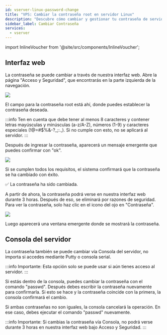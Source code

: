 ```yaml
---
id: vserver-linux-password-change
title: "VPS: Cambiar la contraseña root en servidor Linux"
description: "Descubre cómo cambiar y gestionar tu contraseña de servidor de forma segura vía interfaz web o consola para un mejor control de acceso → Aprende más ahora"
sidebar_label: Cambiar Contraseña
services:
  - vserver
---
```


import InlineVoucher from '@site/src/components/InlineVoucher';

<InlineVoucher />

## Interfaz web

La contraseña se puede cambiar a través de nuestra interfaz web. Abre la página "Acceso y Seguridad", que encontrarás en la parte izquierda de la navegación.

![](https://screensaver01.zap-hosting.com/index.php/s/9nMFt4ZAGmQEHnZ/preview)

El campo para la contraseña root está ahí, donde puedes establecer la contraseña deseada.

:::info
Ten en cuenta que debe tener al menos 8 caracteres y contener letras mayúsculas y minúsculas (a-z/A-Z), números (1-9) y caracteres especiales (!@=#$%&-?_;:.,). Si no cumple con esto, no se aplicará al servidor.
:::

Después de ingresar la contraseña, aparecerá un mensaje emergente que puedes confirmar con "ok".

![](https://screensaver01.zap-hosting.com/index.php/s/sybJP9oeJKY2SLr/preview)

Si se cumplen todos los requisitos, el sistema confirmará que la contraseña se ha cambiado con éxito.

✅ La contraseña ha sido cambiada.

A partir de ahora, la contraseña podrá verse en nuestra interfaz web durante 3 horas. Después de eso, se eliminará por razones de seguridad. Para ver la contraseña, solo haz clic en el icono del ojo en "Contraseña".

![](https://screensaver01.zap-hosting.com/index.php/s/rFKrYA6en8Z9ypz/preview)

Luego aparecerá una ventana emergente donde se mostrará la contraseña.

## Consola del servidor

La contraseña también se puede cambiar vía Consola del servidor, no importa si accedes mediante Putty o consola serial.

:::info
Importante: Esta opción solo se puede usar si aún tienes acceso al servidor.
:::

Si estás dentro de la consola, puedes cambiar la contraseña con el comando "passwd". Después debes escribir la contraseña nuevamente para confirmarla. Si esto se hace y la contraseña coincide con la primera, la consola confirmará el cambio.

Si ambas contraseñas no son iguales, la consola cancelará la operación. En ese caso, debes ejecutar el comando "passwd" nuevamente.

:::info
Importante: Si cambias la contraseña vía Consola, no podrá verse durante 3 horas en nuestra interfaz web bajo Acceso y Seguridad.
:::

<InlineVoucher />